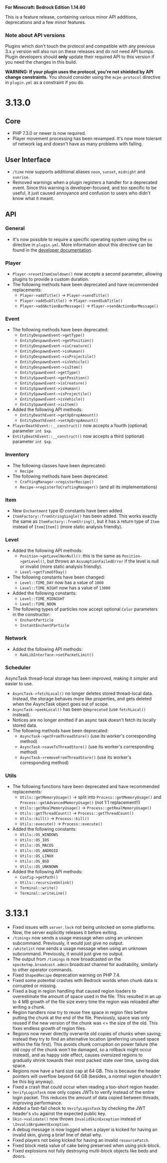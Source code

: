 **For Minecraft: Bedrock Edition 1.14.60**

This is a feature release, containing various minor API additions, deprecations and a few minor features.

### Note about API versions
Plugins which don't touch the protocol and compatible with any previous 3.x.y version will also run on these releases and do not need API bumps.
Plugin developers should **only** update their required API to this version if you need the changes in this build.

**WARNING: If your plugin uses the protocol, you're not shielded by API change constraints.** You should consider using the `mcpe-protocol` directive in `plugin.yml` as a constraint if you do.

# 3.13.0
## Core
- PHP 7.3.0 or newer is now required.
- Player movement processing has been revamped. It's now more tolerant of network lag and doesn't have as many problems with falling.

## User Interface
- `/time` now supports additional aliases `noon`, `sunset`, `midnight` and `sunrise`.
- Removed warnings when a plugin registers a handler for a deprecated event. Since this warning is developer-focused, and too specific to be useful, it just caused annoyance and confusion to users who didn't know what it meant.

## API
### General
- It's now possible to require a specific operating system using the `os` directive in `plugin.yml`. More information about this directive can be found in the [developer documentation](https://github.com/pmmp/DeveloperDocs).

### Player
- `Player->resetItemCooldown()` now accepts a second parameter, allowing plugins to provide a custom duration.
- The following methods have been deprecated and have recommended replacements:
  - `Player->addTitle()` -> `Player->sendTitle()`
  - `Player->addSubTitle()` -> `Player->sendSubTitle()`
  - `Player->addActionBarMessage()` -> `Player->sendActionBarMessage()`

### Event
- The following methods have been deprecated:
  - `EntityDespawnEvent->getType()`
  - `EntityDespawnEvent->getPosition()`
  - `EntityDespawnEvent->isCreature()`
  - `EntityDespawnEvent->isHuman()`
  - `EntityDespawnEvent->isProjectile()`
  - `EntityDespawnEvent->isVehicle()`
  - `EntityDespawnEvent->isItem()`
  - `EntitySpawnEvent->getType()`
  - `EntitySpawnEvent->getPosition()`
  - `EntitySpawnEvent->isCreature()`
  - `EntitySpawnEvent->isHuman()`
  - `EntitySpawnEvent->isProjectile()`
  - `EntitySpawnEvent->isVehicle()`
  - `EntitySpawnEvent->isItem()`
- Added the following API methods:
  - `EntityDeathEvent->getXpDropAmount()`
  - `EntityDeathEvent->setXpDropAmount()`
- `PlayerDeathEvent::__construct()` now accepts a fourth (optional) parameter `int $xp`.
- `EntityDeathEvent::__construct()` now accepts a third (optional) parameter `int $xp`.

### Inventory
- The following classes have been deprecated:
  - `Recipe`
- The following methods have been deprecated:
  - `CraftingManager->registerRecipe()`
  - `Recipe->registerToCraftingManager()` (and all its implementations)

### Item
- New `Enchantment` type ID constants have been added.
- `ItemFactory::fromStringSingle()` has been added. This works exactly the same as `ItemFactory::fromString()`, but it has a return type of `Item` instead of `Item|Item[]` (more static analysis friendly).

### Level
- Added the following API methods:
  - `Position->getLevelNonNull()`: this is the same as `Position->getLevel()`, but throws an `AssumptionFailedError` if the level is null or invalid (more static analysis friendly).
  - `Level->getTimeOfDay()`
- The following constants have been changed:
  - `Level::TIME_DAY` now has a value of `1000`
  - `Level::TIME_NIGHT` now has a value of `13000`
- Added the following constants:
  - `Level::TIME_MIDNIGHT`
  - `Level::TIME_NOON`
- The following types of particles now accept optional `Color` parameters in the constructor:
  - `EnchantParticle`
  - `InstantEnchantParticle`

### Network
- Added the following API methods:
  - `RakLibInterface->setPacketLimit()`

### Scheduler
AsyncTask thread-local storage has been improved, making it simpler and easier to use.
- `AsyncTask->fetchLocal()` no longer deletes stored thread-local data. Instead, the storage behaves more like properties, and gets deleted when the AsyncTask object goes out of scope.
- `AsyncTask->peekLocal()` has been `@deprecated` (use `fetchLocal()` instead).
- Notices are no longer emitted if an async task doesn't fetch its locally stored data.
- The following methods have been deprecated:
  - `AsyncTask->getFromThreadStore()` (use its worker's corresponding method)
  - `AsyncTask->saveToThreadStore()` (use its worker's corresponding method)
  - `AsyncTask->removeFromThreadStore()` (use its worker's corresponding method)

### Utils
- The following functions have been deprecated and have recommended replacements:
  - `Utils::getMemoryUsage()` -> split into `Process::getMemoryUsage()` and `Process::getAdvancedMemoryUsage()` (not 1:1 replacement!!)
  - `Utils::getRealMemoryUsage()` -> `Process::getRealMemoryUsage()`
  - `Utils::getThreadCount()` -> `Process::getThreadCount()`
  - `Utils::kill()` -> `Process::kill()`
  - `Utils::execute()` -> `Process::execute()`
- Added the following constants:
  - `Utils::OS_WINDOWS`
  - `Utils::OS_IOS`
  - `Utils::OS_MACOS`
  - `Utils::OS_ANDROID`
  - `Utils::OS_LINUX`
  - `Utils::OS_BSD`
  - `Utils::OS_UNKNOWN`
- Added the following API methods:
  - `Config->getPath()`
  - `Utils::recursiveUnlink()`
  - `Terminal::write()`
  - `Terminal::writeLine()`

# 3.13.1
- Fixed issues with `server.lock` not being unlocked on some platforms. Now, the server explicitly releases it before exiting.
- `/timings` now sends a usage message when using an unknown subcommand. Previously, it would just give no output.
- `/whitelist` now sends a usage message when using an unknown subcommand. Previously, it would just give no output.
- The output from `/timings` is now broadcasted on the `xpocketmp.broadcast.admin` broadcast channel for auditability, similarly to other operator commands.
- Fixed `ShapedRecipe` deprecation warning on PHP 7.4.
- Fixed some potential crashes with Bedrock worlds when chunk data is corrupted or missing.
- Fixed a bug in region handling that caused region loaders to overestimate the amount of space used in the file. This resulted in an up to 4 MB growth of the file size every time the region was reloaded after writing a chunk.
- Region handlers now try to reuse free space in region files before putting the chunk at the end of the file. Previously, space was only reused if the new version of the chunk was <= the size of the old. This fixes endless growth of region files.
- Regions now never directly overwrite old copies of chunks when saving; instead they try to find an alternative location (preferring unused space within the file first). This avoids chunk corruption on power failure (the old copy of the chunk won't be damaged, so a rollback might occur instead), and as happy side effect, causes oversized regions to gradually shrink towards their most packed state over time, saving disk space.
- Regions now have a hard size cap at 64 GB. This is because the header pointers will overflow beyond 64 GB (besides, a normal region shouldn't be this big anyway).
- Fixed a crash that could occur when reading a too-short region header.
- `VerifyLoginTask` now only copies JWTs to verify instead of the entire login packet. This reduces the amount of data copied between threads, improving performance.
- Added a fast-fail check to `VerifyLoginTask` by checking the JWT header's `x5u` against the expected public key.
- `Skin->validate()` now throws `InvalidSkinException` instead of `\InvalidArgumentException`.
- A debug message is now logged when a player is kicked for having an invalid skin, giving a brief line of detail why.
- Fixed players not being kicked for having an invalid `resourcePatch`.
- Fixed block meta value of cake being preserved when using pick-block.
- Fixed explosions not fully destroying multi-block objects like beds and doors.